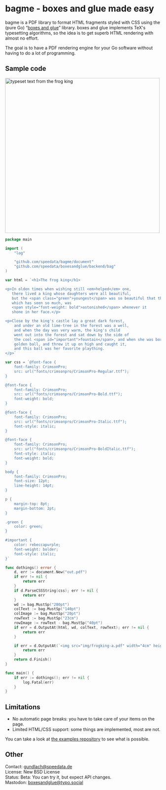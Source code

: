 # bagme - boxes and glue made easy

bagme is a PDF library to format HTML fragments styled with CSS using the (pure Go) “[boxes and glue](https://boxesandglue.dev)” library.
boxes and glue implements TeX's typesetting algorithms, so the idea is to get superb HTML rendering with almost no effort.

The goal is to have a PDF rendering engine for your Go software without having to do a lot of programming.


## Sample code

<img src="https://i.imgur.com/rGWsP8h.png" alt="typeset text from the frog king" width="500"/>


```go
package main

import (
	"log"

	"github.com/speedata/bagme/document"
	"github.com/speedata/boxesandglue/backend/bag"
)

var html = `<h1>The frog king</h1>

<p>In olden times when wishing still <em>helped</em> one,
   there lived a king whose daughters were all beautiful,
   but the <span class="green">youngest</span> was so beautiful that the sun itself,
   which has seen so much, was
   <span style="font-weight: bold">astonished</span> whenever it
   shone in her face.</p>

<p>Close by the king's castle lay a great dark forest,
	and under an old lime-tree in the forest was a well,
	and when the day was very warm, the king's child
	went out into the forest and sat down by the side of
	the cool <span id="important">fountain</span>, and when she was bored she took a
	golden ball, and threw it up on high and caught it,
	and this ball was her favorite plaything.
</p>`

var css = `@font-face {
    font-family: CrimsonPro;
    src: url("fonts/crimsonpro/CrimsonPro-Regular.ttf");
}

@font-face {
    font-family: CrimsonPro;
    src: url("fonts/crimsonpro/CrimsonPro-Bold.ttf");
    font-weight: bold;
}

@font-face {
    font-family: CrimsonPro;
    src: url("fonts/crimsonpro/CrimsonPro-Italic.ttf");
    font-style: italic;
}

@font-face {
    font-family: CrimsonPro;
    src: url("fonts/crimsonpro/CrimsonPro-BoldItalic.ttf");
    font-style: italic;
    font-weight: bold;
}

body {
	font-family: CrimsonPro;
    font-size: 12pt;
    line-height: 14pt;
}

p {
    margin-top: 8pt;
    margin-bottom: 2pt;
}

.green {
    color: green;
}

#important {
    color: rebeccapurple;
    font-weight: bolder;
    font-style: italic;
}`

func dothings() error {
	d, err := document.New("out.pdf")
	if err != nil {
		return err
	}
	if d.ParseCSSString(css); err != nil {
		return err
	}
	wd := bag.MustSp("280pt")
	colText := bag.MustSp("140pt")
	colImage := bag.MustSp("20pt")
	rowText := bag.MustSp("23cm")
	rowImage := rowText - bag.MustSp("40pt")
	if err = d.OutputAt(html, wd, colText, rowText); err != nil {
		return err
	}

	if err = d.OutputAt(`<img src="img/frogking-a.pdf" width="4cm" height="6cm">`, wd, colImage, rowImage); err != nil {
		return err
	}
	return d.Finish()
}

func main() {
	if err := dothings(); err != nil {
		log.Fatal(err)
	}
}
```

## Limitations

* No automatic page breaks: you have to take care of your items on the page.
* Limited HTML/CSS support: some things are implemented, most are not.

You can take a look at [the examples repository](https://github.com/speedata/bagme-examples) to see what is possible.

## Other

Contact: <gundlach@speedata.de><br>
License: New BSD License<br>
Status: Beta: You can try it, but expect API changes.<br>
Mastodon: [boxesandglue@typo.social](https://typo.social/@boxesandglue)

